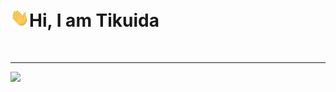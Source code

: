 # <img src="https://raw.githubusercontent.com/ABSphreak/ABSphreak/master/gifs/Hi.gif" width="30px">Hi, I am Tikuida

</br>

---

<img align="left" height="220" src="https://media.discordapp.net/attachments/729192010023436349/824422286022148137/tikuida2.png"/>
